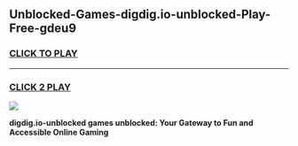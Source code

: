 
## Unblocked-Games-digdig.io-unblocked-Play-Free-gdeu9
<h3>
<a href="https://premium76.site?title=digdig.io-unblocked&ref=23A">CLICK TO PLAY</a></h3>
<hr>

<h3>
<a href="https://premium76.site?title=digdig.io-unblocked&ref=23A">CLICK 2 PLAY</a>
  
</h3>

<a href="https://premium76.site?title=digdig.io-unblocked&ref=23A"><img src="https://clearcache.store/games.png"></a>


**digdig.io-unblocked games unblocked: Your Gateway to Fun and Accessible Online Gaming**
